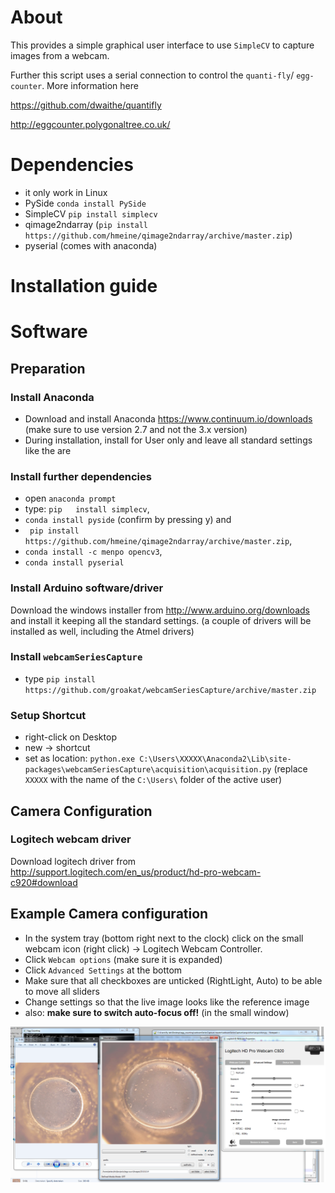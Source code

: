 # About
This provides a simple graphical user interface to use `SimpleCV` to capture images from a webcam.

Further this script uses a serial connection to control the `quanti-fly`/ `egg-counter`. More information here

https://github.com/dwaithe/quantifly

http://eggcounter.polygonaltree.co.uk/



# Dependencies
- it only work in Linux
- PySide `conda install PySide`
- SimpleCV `pip install simplecv`
- qimage2ndarray (`pip install https://github.com/hmeine/qimage2ndarray/archive/master.zip`)
- pyserial (comes with anaconda)

# Installation guide

# Software

## Preparation

### Install Anaconda
- Download and install Anaconda https://www.continuum.io/downloads (make sure to use version 2.7 and not the 3.x version)
- During installation, install for User only and leave all standard settings like the are

### Install further dependencies
- open `anaconda prompt` 
- type: `pip   install simplecv`, 
- `conda install pyside` (confirm by pressing y) and 
- ` pip install https://github.com/hmeine/qimage2ndarray/archive/master.zip`, 
- `conda install -c menpo opencv3`, 
- `conda install pyserial`

### Install Arduino software/driver
Download the windows installer from http://www.arduino.org/downloads and install it keeping all the standard settings. (a couple of drivers will be installed as well, including the Atmel drivers)


### Install `webcamSeriesCapture`
- type `pip install https://github.com/groakat/webcamSeriesCapture/archive/master.zip`

### Setup Shortcut
- right-click on Desktop
- new -> shortcut
- set as location: `python.exe C:\Users\XXXXX\Anaconda2\Lib\site-packages\webcamSeriesCapture\acquisition\acquisition.py` (replace `XXXXX` with the name of the `C:\Users\` folder of the active user)

## Camera Configuration
### Logitech webcam driver
Download logitech driver from http://support.logitech.com/en_us/product/hd-pro-webcam-c920#download

## Example Camera configuration

- In the system tray (bottom right next to the clock) click on the small webcam icon (right click) -> Logitech Webcam Controller.
- Click `Webcam options` (make sure it is expanded)
- Click `Advanced Settings` at the bottom
- Make sure that all checkboxes are unticked (RightLight, Auto) to be able to move all sliders
- Change settings so that the live image looks like the reference image
- also: **make sure to switch auto-focus off!** (in the small window)

![exmaple camera](https://github.com/groakat/webcamSeriesCapture/raw/master/camera_reference.png)
